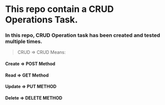 # This repo contain a CRUD Operations Task.

### In this repo, CRUD Operation task has been created and tested multiple times.
> CRUD => CRUD Means:
#### Create => POST Method
#### Read => GET Method
#### Update => PUT METHOD 
#### Delete => DELETE METHOD